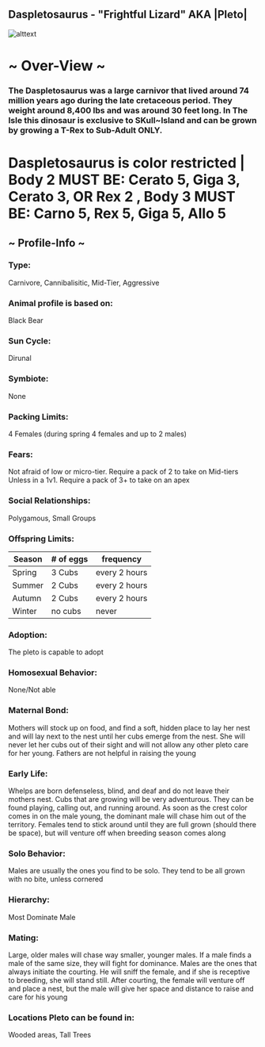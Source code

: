 ## Daspletosaurus - "Frightful Lizard" AKA |Pleto|


![alttext](https://cdn.discordapp.com/attachments/938315595504574495/948639443466747904/thana.png)

# ~ Over-View ~
### The Daspletosaurus was a large carnivor that lived around 74 million years ago during the late cretaceous period. They weight around 8,400 lbs and was around 30 feet long. In The Isle this dinosaur is exclusive to SKull~Island and can be grown by growing a T-Rex to Sub-Adult ONLY. 
# Daspletosaurus is color restricted | Body 2 MUST BE:  Cerato 5, Giga 3, Cerato 3, OR Rex 2 ,  Body 3 MUST BE: Carno 5, Rex 5, Giga 5, Allo 5
## ~ Profile-Info ~
### Type:
Carnivore, Cannibalisitic, Mid-Tier, Aggressive 
### Animal profile is based on:
Black Bear
### Sun Cycle:
Dirunal
### Symbiote:
None
### Packing Limits:
4 Females (during spring 4 females and up to 2 males) 
### Fears:
Not afraid of low or micro-tier.  Require a pack of 2 to take on Mid-tiers Unless in a 1v1. Require a pack of 3+ to take on an apex
### Social Relationships:
Polygamous, Small Groups
### Offspring Limits:
| Season | # of eggs | frequency | 
| ------------- | ------------- | ------------- |
| Spring  | 3 Cubs | every 2 hours |
| Summer  | 2 Cubs  | every 2 hours |
| Autumn  | 2 Cubs  | every 2 hours |
| Winter  | no cubs  | never 
### Adoption:
The pleto is capable to adopt
### Homosexual Behavior:
None/Not able
### Maternal Bond:
Mothers will stock up on food, and find a soft, hidden place to lay her nest and will lay next  to the nest until her cubs emerge from the nest. She will never let her cubs out of their sight and will not allow any other pleto care for her young. Fathers are not helpful in raising the young
### Early Life:
Whelps are born defenseless, blind, and deaf and do not leave their mothers nest. Cubs that are growing will be very adventurous. They can be found playing, calling out, and running around. As soon as the crest color comes in on the male young, the dominant male will chase him out of the territory. Females tend to stick around until they are full grown (should there be space), but will venture off when breeding season comes along
### Solo Behavior:
Males are usually the ones you find to be solo. They tend to be all grown with no bite, unless cornered
### Hierarchy:
Most Dominate Male
### Mating:
Large, older males will chase way smaller,  younger males. If a male finds a male of the same size, they will fight for dominance. Males are the ones that always initiate the courting. He will sniff the female, and if she is receptive to breeding, she will stand still. After courting, the female will venture off and place a nest, but the male will give her space and distance to raise and care for his young
### Locations Pleto can be found in:
Wooded areas, Tall Trees